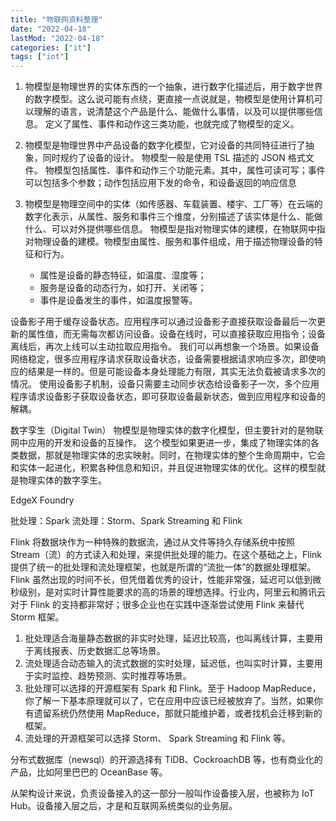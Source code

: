 ```yaml
---
title: "物联网资料整理"
date: "2022-04-18"
lastMod: "2022-04-18"
categories: ["it"]
tags: ["iot"]
---
```


1. 物模型是物理世界的实体东西的一个抽象，进行数字化描述后，用于数字世界的数字模型。这么说可能有点绕，更直接一点说就是，物模型是使用计算机可以理解的语言，说清楚这个产品是什么、能做什么事情，以及可以提供哪些信息。
   定义了属性、事件和动作这三类功能，也就完成了物模型的定义。

2. 物模型是物理世界中产品设备的数字化模型，它对设备的共同特征进行了抽象，同时规约了设备的设计。
   物模型一般是使用 TSL 描述的 JSON 格式文件。
   物模型包括属性、事件和动作三个功能元素。其中，属性可读可写；事件可以包括多个参数；动作包括应用下发的命令，和设备返回的响应信息

3. 物模型是物理空间中的实体（如传感器、车载装置、楼宇、工厂等）在云端的数字化表示，从属性、服务和事件三个维度，分别描述了该实体是什么、能做什么、可以对外提供哪些信息。
   物模型是指对物理实体的建模，在物联网中指对物理设备的建模。物模型由属性、服务和事件组成，用于描述物理设备的特征和行为。
   - 属性是设备的静态特征，如温度、湿度等；
   - 服务是设备的动态行为，如打开、关闭等；
   - 事件是设备发生的事件，如温度报警等。

设备影子用于缓存设备状态。应用程序可以通过设备影子直接获取设备最后一次更新的属性值，而无需每次都访问设备。设备在线时，可以直接获取应用指令；设备离线后，再次上线可以主动拉取应用指令。
我们可以再想象一个场景。如果设备网络稳定，很多应用程序请求获取设备状态，设备需要根据请求响应多次，即使响应的结果是一样的。但是可能设备本身处理能力有限，其实无法负载被请求多次的情况。
使用设备影子机制，设备只需要主动同步状态给设备影子一次，多个应用程序请求设备影子获取设备状态，即可获取设备最新状态，做到应用程序和设备的解耦。

数字孪生（Digital Twin）
物模型是物理实体的数字化模型，但主要针对的是物联网中应用的开发和设备的互操作。
这个模型如果更进一步，集成了物理实体的各类数据，那就是物理实体的忠实映射。同时，在物理实体的整个生命周期中，它会和实体一起进化，积累各种信息和知识，并且促进物理实体的优化。这样的模型就是物理实体的数字孪生。

EdgeX Foundry

批处理：Spark
流处理：Storm、Spark Streaming 和 Flink

Flink 将数据块作为一种特殊的数据流，通过从文件等持久存储系统中按照 Stream（流）的方式读入和处理，来提供批处理的能力。在这个基础之上，Flink 提供了统一的批处理和流处理框架，也就是所谓的“流批一体”的数据处理框架。
Flink 虽然出现的时间不长，但凭借着优秀的设计，性能非常强，延迟可以低到微秒级别，是对实时计算性能要求的高的场景的理想选择。行业内，阿里云和腾讯云对于 Flink 的支持都非常好；很多企业也在实践中逐渐尝试使用 Flink 来替代 Storm 框架。

1. 批处理适合海量静态数据的非实时处理，延迟比较高，也叫离线计算，主要用于离线报表、历史数据汇总等场景。
2. 流处理适合动态输入的流式数据的实时处理，延迟低，也叫实时计算，主要用于实时监控、趋势预测、实时推荐等场景。
3. 批处理可以选择的开源框架有 Spark 和 Flink。至于 Hadoop MapReduce，你了解一下基本原理就可以了，它在应用中应该已经被放弃了。当然，如果你有遗留系统仍然使用 MapReduce，那就只能维护着，或者找机会迁移到新的框架。
4. 流处理的开源框架可以选择 Storm、 Spark Streaming 和 Flink 等。

分布式数据库（newsql）的开源选择有 TiDB、CockroachDB 等，也有商业化的产品，比如阿里巴巴的 OceanBase 等。

从架构设计来说，负责设备接入的这一部分一般叫作设备接入层，也被称为 IoT Hub。设备接入层之后，才是和互联网系统类似的业务层。